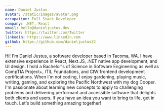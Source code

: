 ```yaml
---
name: Daniel Justus
avatar: /static/images/avatar.png
occupation: Full Stack Developer
company: .NET, React
email: hello@danieljustus.dev
twitter: https://twitter.com/Twitter
linkedin: https://www.linkedin.com
github: https://github.com/danieljustus32
---
```


Hi! I'm Daniel Justus, a software developer based in Tacoma, WA. I have extensive experience in React, Next.JS, .NET native app development, and UI design. I hold a Bachelor's of Science in Software Engineering as well as CompTIA Project+, ITIL Foundations, and CIW frontend development certifications. When I'm not coding, I enjoy gardening, playing music, writing, gaming, and exploring the Pacific Northwest with my dog Cooper. I'm passionate about learning new concepts to apply to challenging problems and delivering performant and accessible software that delights both clients and users. If you have an idea you want to bring to life, get in touch. Let's build something amazing together!
